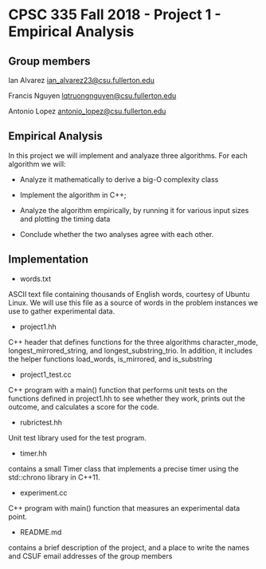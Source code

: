 # CPSC 335 Fall 2018 - Project 1 - Empirical Analysis

## Group members
Ian Alvarez ian_alvarez23@csu.fullerton.edu

Francis Nguyen lqtruongnguyen@csu.fullerton.edu

Antonio Lopez antonio_lopez@csu.fullerton.edu


## Empirical Analysis

In this project we will implement and analyaze three algorithms. For each algorithm we will:

* Analyze it mathematically to derive a big-O complexity class 

* Implement the algorithm in C++; 

* Analyze the algorithm empirically, by running it for various input sizes and plotting the timing data

* Conclude whether the two analyses agree with each other.

## Implementation 

* words.txt

ASCII text file containing thousands of English words, courtesy of Ubuntu Linux. We will use this file as a source of words in the problem instances we use to gather experimental data.
* project1.hh 

C++ header that defines functions for the three algorithms character_mode, longest_mirrored_string, and longest_substring_trio. In addition, it includes the helper functions load_words, is_mirrored, and is_substring
* project1_test.cc 

C++ program with a main() function that performs unit tests on the functions defined in project1.hh to see whether they work, prints out the outcome, and calculates a score for the code. 
* rubrictest.hh 

Unit test library used for the test program.
* timer.hh 

contains a small Timer class that implements a precise timer using the std::chrono library in C++11.
* experiment.cc 

C++ program with main() function that measures an experimental data point. 
* README.md 

contains a brief description of the project, and a place to write the names and CSUF email addresses of the group members

